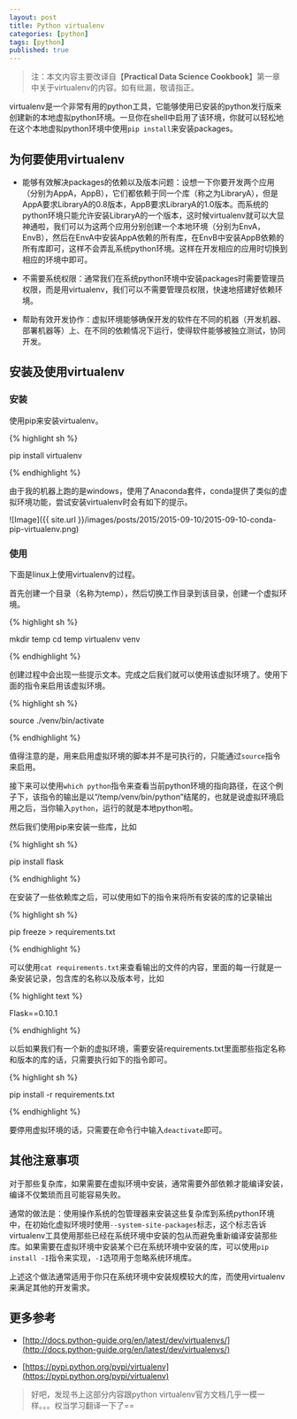 ```yaml
---
layout: post
title: Python virtualenv
categories: [python]
tags: [python]
published: true
---
```


> 注：本文内容主要改译自【**Practical Data Science Cookbook**】第一章中关于virtualenv的内容。如有纰漏，敬请指正。


virtualenv是一个非常有用的python工具，它能够使用已安装的python发行版来创建新的本地虚拟python环境。一旦你在shell中启用了该环境，你就可以轻松地在这个本地虚拟python环境中使用`pip install`来安装packages。


## 为何要使用virtualenv

- 能够有效解决packages的依赖以及版本问题：设想一下你要开发两个应用（分别为AppA，AppB），它们都依赖于同一个库（称之为LibraryA），但是AppA要求LibraryA的0.8版本，AppB要求LibraryA的1.0版本。而系统的python环境只能允许安装LibraryA的一个版本，这时候virtualenv就可以大显神通啦，我们可以为这两个应用分别创建一个本地环境（分别为EnvA，EnvB），然后在EnvA中安装AppA依赖的所有库，在EnvB中安装AppB依赖的所有库即可，这样不会弄乱系统python环境。这样在开发相应的应用时切换到相应的环境中即可。

- 不需要系统权限：通常我们在系统python环境中安装packages时需要管理员权限，而是用virtualenv，我们可以不需要管理员权限，快速地搭建好依赖环境。

- 帮助有效开发协作：虚拟环境能够确保开发的软件在不同的机器（开发机器、部署机器等）上、在不同的依赖情况下运行，使得软件能够被独立测试，协同开发。


## 安装及使用virtualenv

### 安装

使用pip来安装virtualenv。

{% highlight sh %}

pip install virtualenv

{% endhighlight %}

由于我的机器上跑的是windows，使用了Anaconda套件，conda提供了类似的虚拟环境功能，尝试安装virtualenv时会有如下的提示。

![Image]({{ site.url }}/images/posts/2015/2015-09-10/2015-09-10-conda-pip-virtualenv.png)


### 使用

下面是linux上使用virtualenv的过程。

首先创建一个目录（名称为temp），然后切换工作目录到该目录，创建一个虚拟环境。

{% highlight sh %}

mkdir temp
cd temp
virtualenv venv

{% endhighlight %}

创建过程中会出现一些提示文本。完成之后我们就可以使用该虚拟环境了。使用下面的指令来启用该虚拟环境。

{% highlight sh %}

source ./venv/bin/activate

{% endhighlight %}

值得注意的是，用来启用虚拟环境的脚本并不是可执行的，只能通过`source`指令来启用。

接下来可以使用`which python`指令来查看当前python环境的指向路径，在这个例子下，该指令的输出是以“/temp/venv/bin/python”结尾的，也就是说虚拟环境启用之后，当你输入`python`，运行的就是本地python啦。

然后我们使用pip来安装一些库，比如

{% highlight sh %}

pip install flask

{% endhighlight %}

在安装了一些依赖库之后，可以使用如下的指令来将所有安装的库的记录输出

{% highlight sh %}

pip freeze > requirements.txt

{% endhighlight %}

可以使用`cat requirements.txt`来查看输出的文件的内容，里面的每一行就是一条安装记录，包含库的名称以及版本号，比如

{% highlight text %}

Flask==0.10.1

{% endhighlight %}

以后如果我们有一个新的虚拟环境，需要安装requirements.txt里面那些指定名称和版本的库的话，只需要执行如下的指令即可。

{% highlight sh %}

pip install -r requirements.txt

{% endhighlight %}


要停用虚拟环境的话，只需要在命令行中输入`deactivate`即可。


## 其他注意事项

对于那些复杂库，如果需要在虚拟环境中安装，通常需要外部依赖才能编译安装，编译不仅繁琐而且可能容易失败。

通常的做法是：使用操作系统的包管理器来安装这些复杂库到系统python环境中，在初始化虚拟环境时使用`--system-site-packages`标志，这个标志告诉virtualenv工具使用那些已经在系统环境中安装的包从而避免重新编译安装那些库。如果需要在虚拟环境中安装某个已在系统环境中安装的库，可以使用`pip install -I`指令来实现，`-I`选项用于忽略系统环境库。

上述这个做法通常适用于你只在系统环境中安装规模较大的库，而使用virtualenv来满足其他的开发需求。


## 更多参考

- [http://docs.python-guide.org/en/latest/dev/virtualenvs/](http://docs.python-guide.org/en/latest/dev/virtualenvs/)

- [https://pypi.python.org/pypi/virtualenv](https://pypi.python.org/pypi/virtualenv)


> 好吧，发现书上这部分内容跟python virtualenv官方文档几乎一模一样。。。权当学习翻译一下了==

